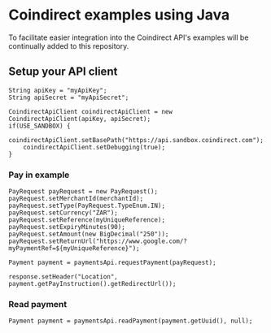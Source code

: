 # Coindirect examples using Java

To facilitate easier integration into the Coindirect API's examples will be continually added to this repository.

## Setup your API client
```
String apiKey = "myApiKey";
String apiSecret = "myApiSecret";

CoindirectApiClient coindirectApiClient = new CoindirectApiClient(apiKey, apiSecret);
if(USE_SANDBOX) {
    coindirectApiClient.setBasePath("https://api.sandbox.coindirect.com");
    coindirectApiClient.setDebugging(true);
}
```



### Pay in example
```
PayRequest payRequest = new PayRequest();
payRequest.setMerchantId(merchantId);
payRequest.setType(PayRequest.TypeEnum.IN);
payRequest.setCurrency("ZAR");
payRequest.setReference(myUniqueReference);
payRequest.setExpiryMinutes(90);
payRequest.setAmount(new BigDecimal("250"));
payRequest.setReturnUrl("https://www.google.com/?myPaymentRef=${myUniqueReference}");

Payment payment = paymentsApi.requestPayment(payRequest);

response.setHeader("Location", payment.getPayInstruction().getRedirectUrl());
```

### Read payment
```
Payment payment = paymentsApi.readPayment(payment.getUuid(), null);
```

